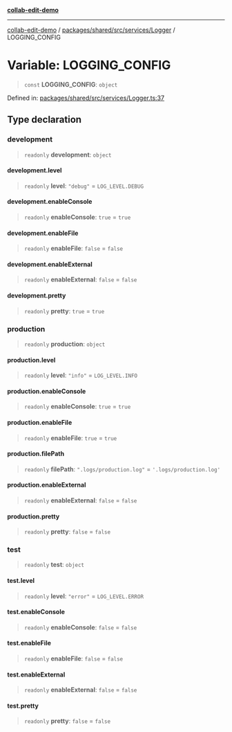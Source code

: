 [**collab-edit-demo**](../../../../../../README.md)

***

[collab-edit-demo](../../../../../../README.md) / [packages/shared/src/services/Logger](../README.md) / LOGGING\_CONFIG

# Variable: LOGGING\_CONFIG

> `const` **LOGGING\_CONFIG**: `object`

Defined in: [packages/shared/src/services/Logger.ts:37](https://github.com/austyle-io/pub-sub-demo/blob/facd25f09850fc4e78e94ce267c52e173d869933/packages/shared/src/services/Logger.ts#L37)

## Type declaration

### development

> `readonly` **development**: `object`

#### development.level

> `readonly` **level**: `"debug"` = `LOG_LEVEL.DEBUG`

#### development.enableConsole

> `readonly` **enableConsole**: `true` = `true`

#### development.enableFile

> `readonly` **enableFile**: `false` = `false`

#### development.enableExternal

> `readonly` **enableExternal**: `false` = `false`

#### development.pretty

> `readonly` **pretty**: `true` = `true`

### production

> `readonly` **production**: `object`

#### production.level

> `readonly` **level**: `"info"` = `LOG_LEVEL.INFO`

#### production.enableConsole

> `readonly` **enableConsole**: `true` = `true`

#### production.enableFile

> `readonly` **enableFile**: `true` = `true`

#### production.filePath

> `readonly` **filePath**: `".logs/production.log"` = `'.logs/production.log'`

#### production.enableExternal

> `readonly` **enableExternal**: `false` = `false`

#### production.pretty

> `readonly` **pretty**: `false` = `false`

### test

> `readonly` **test**: `object`

#### test.level

> `readonly` **level**: `"error"` = `LOG_LEVEL.ERROR`

#### test.enableConsole

> `readonly` **enableConsole**: `false` = `false`

#### test.enableFile

> `readonly` **enableFile**: `false` = `false`

#### test.enableExternal

> `readonly` **enableExternal**: `false` = `false`

#### test.pretty

> `readonly` **pretty**: `false` = `false`
